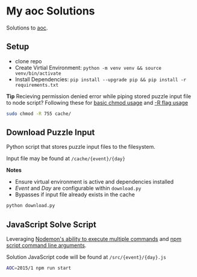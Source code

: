 # My aoc Solutions
Solutions to [aoc](https://adventofcode.com/).

## Setup
- clone repo
- Create Virtial Environment: `python -m venv venv && source venv/bin/activate`
- Install Dependencies: `pip install --upgrade pip && pip install -r requirements.txt`

**Tip** Recieving permission denied error while piping stored puzzle input file to node script? Following these for [basic chmod usage](https://stackoverflow.com/a/48757287) and [-R flag usage](https://stackoverflow.com/a/11512211)

```bash
sudo chmod -R 755 cache/
```

## Download Puzzle Input
Python script that stores puzzle input files to the filesystem.

Input file may be found at `/cache/{event}/{day}`

**Notes**
- Ensure virtual environment is active and dependencies installed
- *Event* and *Day* are configurable within `download.py`
- Bypasses if input file already exists in the cache

```bash
python download.py
```

## JavaScript Solve Script
Leveraging [Nodemon's ability to execute multiple commands](https://github.com/remy/nodemon/issues/1239#issuecomment-533034562) and [npm script command line arguments](https://stackoverflow.com/questions/11580961/sending-command-line-arguments-to-npm-script).

Solution JavaScript code will be found at `/src/{event}/{day}.js`

```bash
AOC=2015/1 npm run start
```
